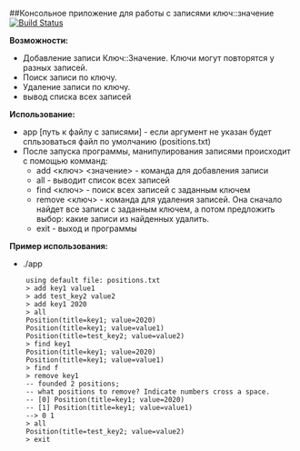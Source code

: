 ##Консольное приложение для работы с записями ключ::значение [![Build Status](https://travis-ci.com/ageev-aleksey/abstract_positions_fort.svg?branch=master)](https://travis-ci.com/ageev-aleksey/abstract_positions_fort)

**Возможности:**
 - Добавление записи Ключ::Значение. Ключи могут повторятся у разных записей.
 - Поиск записи по ключу.
 - Удаление записи по ключу.
 - вывод списка всех записей
 
 **Использование:**
 - app [путь к файлу с записями] - если аргумент не указан будет спльзоваться файл по умолчанию (positions.txt)
 - После запуска программы, манипулирования записями происходит с помощью комманд:
    * add <ключ> <значение> - команда для добавления записи
    * all - выводит список всех записей
    * find <ключ> - поиск всех записей с заданным ключем
    * remove <ключ> - команда для удаления записей. Она сначало найдет все записи с заданным ключем,
     а потом предложить выбор: какие записи из найденных удалить.
     * exit - выход и программы
     
 **Пример использования:**
- ./app
````
    using default file: positions.txt
    > add key1 value1
    > add test_key2 value2    
    > add key1 2020
    > all
    Position(title=key1; value=2020)
    Position(title=key1; value=value1)
    Position(title=test_key2; value=value2)
    > find key1
    Position(title=key1; value=2020)
    Position(title=key1; value=value1)
    > find f
    > remove key1
    -- founded 2 positions; 
    -- what positions to remove? Indicate numbers cross a space.
    -- [0] Position(title=key1; value=2020)
    -- [1] Position(title=key1; value=value1)
    --> 0 1
    > all
    Position(title=test_key2; value=value2)
    > exit

````
 
 